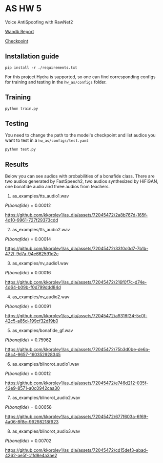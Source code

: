 # AS HW 5
Voice AntiSpoofing with RawNet2

[Wandb Report](https://wandb.ai/kkorolev/as_project/reports/HW5--Vmlldzo2MjY5ODA3)

[Checkpoint](https://disk.yandex.ru/d/SnU0Xcd3mu5NrQ)

## Installation guide

```shell
pip install -r ./requirements.txt
```

For this project Hydra is supported, so one can find corresponding configs for training and testing in the `hw_as/configs` folder.

## Training
```shell
python train.py
```

## Testing
You need to change the path to the model's checkpoint and list audios you want to test in a `hw_as/configs/test.yaml`
```shell
python test.py
```

## Results
Below you can see audios with probabilities of a bonafide class. There are two audios generated by FastSpeech2, two audios synthesized by HiFiGAN, one bonafide audio and three audios from teachers.

1) as_examples/tts_audio1.wav 

$P(bonafide)=0.00012$

https://github.com/kkorolev1/as_dla/assets/72045472/2a8b767d-165f-4d10-9961-727f29373cdd

2) as_examples/tts_audio2.wav

$P(bonafide)=0.00014$

https://github.com/kkorolev1/as_dla/assets/72045472/3310c0d7-7b1b-472f-9d7a-94e662591d2c

3) as_examples/nv_audio1.wav 

$P(bonafide)=0.00016$

https://github.com/kkorolev1/as_dla/assets/72045472/216f0f7c-d74e-4d64-b09b-f0d799ddd84d

4) as_examples/nv_audio2.wav 

$P(bonafide)=0.00091$

https://github.com/kkorolev1/as_dla/assets/72045472/a9316f24-5c0f-42c5-a85d-199cf32d19b0

5) as_examples/bonafide_gf.wav

$P(bonafide)=0.75962$

https://github.com/kkorolev1/as_dla/assets/72045472/75b3d0be-de6a-48c4-9657-160352928345

6) as_examples/blinorot_audio1.wav

$P(bonafide)=0.00012$

https://github.com/kkorolev1/as_dla/assets/72045472/e746d212-035f-42e9-8571-a0c0942caa30

7) as_examples/blinorot_audio2.wav

$P(bonafide)=0.00658$

https://github.com/kkorolev1/as_dla/assets/72045472/677f603a-6f69-4a06-8f8e-99298218f923

8) as_examples/blinorot_audio3.wav

$P(bonafide)=0.00702$

https://github.com/kkorolev1/as_dla/assets/72045472/cd15def3-abad-4262-ae5f-c1fd8e4a3ae2




